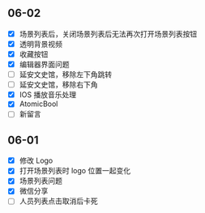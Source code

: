 ## 06-02

- [x] 场景列表后，关闭场景列表后无法再次打开场景列表按钮
- [x] 透明背景视频
- [x] 收藏按钮
- [x] 编辑器界面问题
- [ ] 延安文史馆，移除左下角跳转
- [ ] 延安文史馆，移除右下角
- [x] IOS 播放音乐处理
- [x] AtomicBool
- [ ] 新留言

## 06-01

- [x] 修改 Logo
- [x] 打开场景列表时 logo 位置一起变化
- [x] 场景列表问题
- [x] 微信分享
- [ ] 人员列表点击取消后卡死